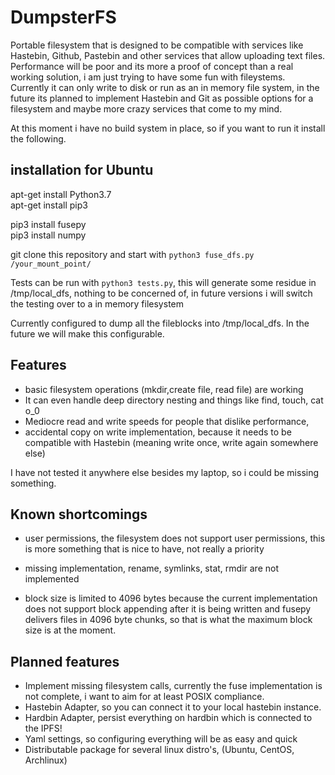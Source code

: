 # DumpsterFS


Portable filesystem that is designed to be compatible with services like Hastebin, Github, Pastebin and other services that allow uploading text files. Performance will be poor and its more a proof of concept than a real working solution, i am just trying to have some fun with fileystems. Currently it can only write to disk or run as an in memory file system, in the future its planned to implement Hastebin and Git as possible options for a filesystem and maybe more crazy services that come to my mind. 

At this moment i have no build system in place, so if you want to run it install the following.

## installation for Ubuntu  
apt-get install Python3.7  
apt-get install pip3  

pip3 install fusepy  
pip3 install numpy  

git clone this repository and start with `python3 fuse_dfs.py /your_mount_point/`  

Tests can be run with `python3 tests.py`, this will generate some residue in /tmp/local_dfs, nothing to be concerned of, in future versions i will switch the testing over to a in memory filesystem

Currently configured to dump all the fileblocks into /tmp/local_dfs. In the future we will make this configurable. 

## Features

- basic filesystem operations (mkdir,create file, read file) are working
- It can even handle deep directory nesting and things like find, touch, cat o_0 
- Mediocre read and write speeds for people that dislike performance,
- accidental copy on write implementation, because it needs to be compatible with Hastebin (meaning write once, write again somewhere else)

I have not tested it anywhere else besides my laptop, so i could be missing something.   

## Known shortcomings  
- user permissions, the filesystem does not support user permissions, this is more something that is nice to have, not really a priority 

- missing implementation, rename, symlinks, stat, rmdir are not implemented 

- block size is limited to 4096 bytes because the current implementation does not support block appending after it is being written and fusepy delivers files in 4096 byte chunks, so that is what the maximum block size is at the moment. 


## Planned features 

- Implement missing filesystem calls, currently the fuse implementation is not complete, i want to aim for at least POSIX compliance.
- Hastebin Adapter, so you can connect it to your local hastebin instance. 
- Hardbin Adapter, persist everything on hardbin which is connected to the IPFS!
- Yaml settings, so configuring everything will be as easy and quick
- Distributable package for several linux distro's, (Ubuntu, CentOS, Archlinux)



